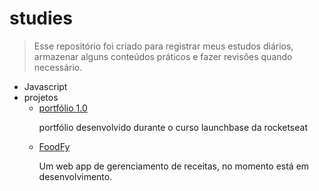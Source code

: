 # studies

> Esse repositório foi criado para registrar meus estudos diários, armazenar alguns conteúdos práticos e fazer revisões quando necessário.

- Javascript
- projetos
  - [portfólio 1.0](https://github.com/tonGuedesDev/portfolio-1.0)
      <p>portfólio desenvolvido durante o curso launchbase da rocketseat</p>
  - [FoodFy](https://github.com/tonGuedesDev/FoodFy)
      <p>Um web app de gerenciamento de receitas, no momento está em desenvolvimento.</p>
